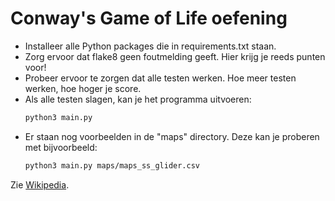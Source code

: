 # Conway's Game of Life oefening

- Installeer alle Python packages die in requirements.txt staan.
- Zorg ervoor dat flake8 geen foutmelding geeft. Hier krijg je reeds
  punten voor!
- Probeer ervoor te zorgen dat alle testen werken. Hoe meer testen werken, hoe
  hoger je score.
- Als alle testen slagen, kan je het programma uitvoeren:
  ```bash
  python3 main.py
  ```
- Er staan nog voorbeelden in de "maps" directory. Deze kan je proberen met bijvoorbeeld:
  ```bash
  python3 main.py maps/maps_ss_glider.csv
  ```


Zie [Wikipedia](https://nl.wikipedia.org/wiki/Game_of_Life).
